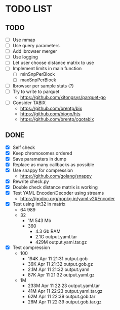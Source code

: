 TODO LIST
=========

TODO
----

- [ ] Use mmap
- [ ] Use query parameters
- [ ] Add ibrowser merger
- [ ] Use logging
- [ ] Let user choose distance matrix to use
- [ ] Implement limits in main function
  - [ ] minSnpPerBlock
  - [ ] maxSnpPerBlock
- [ ] Ibrowser per sample stats (?)
- [ ] Try to write to parquet
  - https://github.com/xitongsys/parquet-go
- [ ] Consider TABIX
  - https://github.com/brentp/bix
  - https://github.com/biogo/hts
  - https://github.com/brentp/cgotabix

DONE
----

- [X] Self check
- [X] Keep chromosomes ordered
- [X] Save parameters in dump
- [X] Replace as many callbacks as possible
- [X] Use snappy for compression
  - https://github.com/golang/snappy
- [x] Rewrite check.py
- [x] Double check distance matrix is working
- [x] Test YAML Encoder/Decoder using streams
  - https://godoc.org/gopkg.in/yaml.v2#Encoder
- [x] Test using int32 in matrix
  - 64 989
  - 32
    - 1M 543 Mb
    - 360
      - 4.3 Gb RAM
      - 2.1G output.yaml.tar
      - 429M output.yaml.tar.gz
- [X] Test compression
  - 100
    - 194K Apr 11 21:31 output.gob
    -  36K Apr 11 21:32 output.gob.gz
    - 2.1M Apr 11 21:32 output.yaml
    -  87K Apr 11 21:32 output.yaml.gz
  - 1M
    - 233M Apr 11 22:23 output.yaml.tar
    -  41M Apr 11 22:23 output.yaml.tar.gz
    -  62M Apr 11 22:39 output.gob.tar
    -  26M Apr 11 22:39 output.gob.tar.gz
